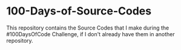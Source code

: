 # 100-Days-of-Source-Codes
This repository contains the Source Codes that I make during the #100DaysOfCode Challenge, if I don't already have them in another repository.
